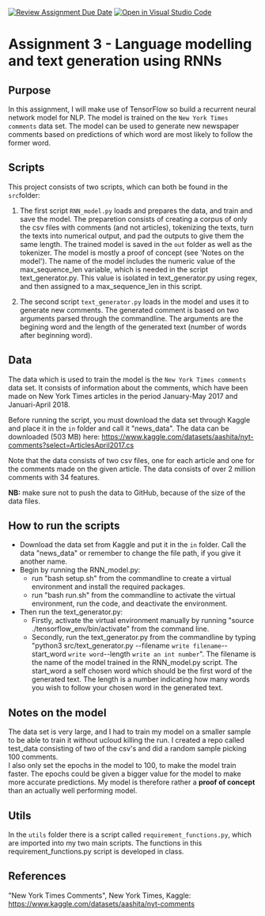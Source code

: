 [![Review Assignment Due Date](https://classroom.github.com/assets/deadline-readme-button-8d59dc4de5201274e310e4c54b9627a8934c3b88527886e3b421487c677d23eb.svg)](https://classroom.github.com/a/5f7lMH9Y)
[![Open in Visual Studio Code](https://classroom.github.com/assets/open-in-vscode-c66648af7eb3fe8bc4f294546bfd86ef473780cde1dea487d3c4ff354943c9ae.svg)](https://classroom.github.com/online_ide?assignment_repo_id=10586695&assignment_repo_type=AssignmentRepo)
# Assignment 3 - Language modelling and text generation using RNNs

## Purpose
In this assignment, I will make use of TensorFlow so build a recurrent neural network model for NLP. The model is trained on the ```New York Times comments```  data set. The model can be used to generate new newspaper comments based on predictions of which word are most likely to follow the former word.

## Scripts
This project consists of two scripts, which can both be found in the ```src```folder: 

1) The first script ```RNN_model.py``` loads and prepares the data, and train and save the model. The preparetion consists of creating a corpus of only the csv files with comments (and not articles), tokenizing the texts, turn the texts into numerical output, and pad the outputs to give them the same length.  The trained model is saved in the ```out``` folder as well as the tokenizer. The model is mostly a proof of concept (see 'Notes on the model'). The name of the model includes the numeric value of the max_sequence_len variable, which is needed in the script text_generator.py. This value is isolated in text_generator.py using regex, and then assigned to a max_sequence_len in this script. 
 
2) The second script ```text_generator.py``` loads in the model and uses it to generate new comments. The generated comment is based on two arguments parsed through the commandline. The arguments are the begining word and the length of the generated text (number of words after beginning word). 

## Data
The data which is used to train the model is the ```New York Times comments```  data set. It consists of information about the comments, which have been made on New York Times articles in the period January-May 2017 and Januari-April 2018. 

Before running the script, you must download the data set through Kaggle and place it in the ```in``` folder and call it "news_data". The data can be downloaded (503 MB) here: https://www.kaggle.com/datasets/aashita/nyt-comments?select=ArticlesApril2017.cs

Note that the data consists of two csv files, one for each article and one for the comments made on the given article. The data consists of over 2 million comments with 34 features.

__NB:__ make sure not to push the data to GitHub, because of the size of the data files.

## How to run the scripts
- Download the data set from Kaggle and put it in the ```in``` folder. Call the data "news_data" or remember to change the file path, if you give it another name. 
- Begin by running the RNN_model.py:
    - run "bash setup.sh" from the commandline to create a virtual environment and install the required packages.
    - run "bash run.sh" from the commandline to activate the virtual environment, run the code, and deactivate the environment. 
- Then run the text_generator.py:
    - Firstly, activate the virtual environment manually by running "source ./tensorflow_env/bin/activate" from the command line. 
    - Secondly, run the text_generator.py from the commandline by typing "python3 src/text_generator.py --filename ```write filename```-- start_word ```write word```--length ```write an int number```". The filename is the name of the model trained in the RNN_model.py script. The start_word a self chosen word which should be the first word of the generated text. The length is a number indicating how many words you wish to follow your chosen word in the generated text. 

## Notes on the model
The data set is very large, and I had to train my model on a smaller sample to be able to train it without ucloud killing the run. I created a repo called test_data consisting of two of the csv's and did a random sample picking 100 comments.  
I also only set the epochs in the model to 100, to make the model train faster. The epochs could be given a bigger value for the model to make more accurate predictions. My model is therefore rather a __proof of concept__ than an actually well performing model.

## Utils
In the ```utils``` folder there is a script called ```requirement_functions.py```, which are imported into my two main scripts. The functions in this requirement_functions.py script is developed in class.

## References
"New York Times Comments", New York Times, Kaggle: https://www.kaggle.com/datasets/aashita/nyt-comments 
